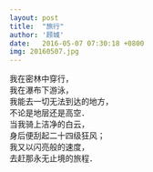 ```yaml
---
layout: post
title:  "旅行"
author: '顾城'
date:   2016-05-07 07:30:18 +0800
img: 20160507.jpg
---
```

我在密林中穿行，        
我在瀑布下游泳，        
我能去一切无法到达的地方，       
不论是地层还是高空．      
当我骑上洁净的白云，      
身后便刮起二十四级狂风；        
我又以闪亮般的速度，      
去赶那永无止境的旅程．     


